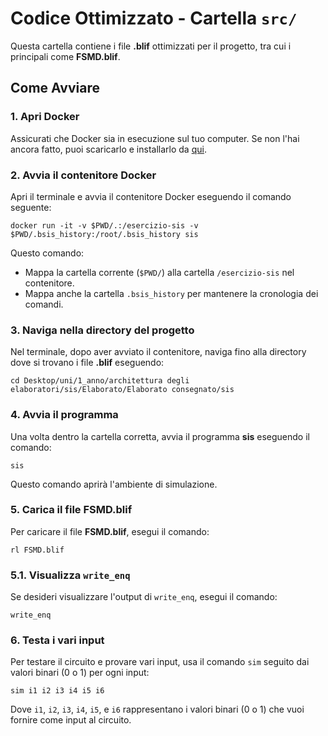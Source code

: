 # Codice Ottimizzato - Cartella `src/`

Questa cartella contiene i file **.blif** ottimizzati per il progetto, tra cui i principali come **FSMD.blif**.

## Come Avviare

### 1. Apri Docker
Assicurati che Docker sia in esecuzione sul tuo computer. Se non l'hai ancora fatto, puoi scaricarlo e installarlo da [qui](https://www.docker.com/products/docker-desktop).

### 2. Avvia il contenitore Docker
Apri il terminale e avvia il contenitore Docker eseguendo il comando seguente:

`docker run -it -v $PWD/.:/esercizio-sis -v $PWD/.bsis_history:/root/.bsis_history sis`

Questo comando:
- Mappa la cartella corrente (`$PWD/`) alla cartella `/esercizio-sis` nel contenitore.
- Mappa anche la cartella `.bsis_history` per mantenere la cronologia dei comandi.

### 3. Naviga nella directory del progetto
Nel terminale, dopo aver avviato il contenitore, naviga fino alla directory dove si trovano i file **.blif** eseguendo:

`cd Desktop/uni/1_anno/architettura degli elaboratori/sis/Elaborato/Elaborato consegnato/sis`

### 4. Avvia il programma
Una volta dentro la cartella corretta, avvia il programma **sis** eseguendo il comando:

`sis`

Questo comando aprirà l'ambiente di simulazione.

### 5. Carica il file FSMD.blif
Per caricare il file **FSMD.blif**, esegui il comando:

`rl FSMD.blif`

### 5.1. Visualizza `write_enq`
Se desideri visualizzare l'output di `write_enq`, esegui il comando:

`write_enq`

### 6. Testa i vari input
Per testare il circuito e provare vari input, usa il comando `sim` seguito dai valori binari (0 o 1) per ogni input:

`sim i1 i2 i3 i4 i5 i6`

Dove `i1`, `i2`, `i3`, `i4`, `i5`, e `i6` rappresentano i valori binari (0 o 1) che vuoi fornire come input al circuito.
